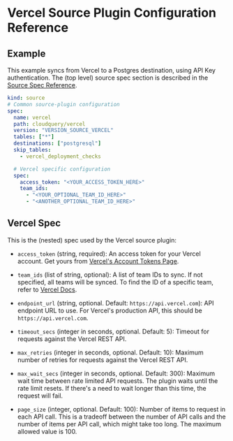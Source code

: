 # Vercel Source Plugin Configuration Reference

## Example

This example syncs from Vercel to a Postgres destination, using API Key authentication. The (top level) source spec section is described in the [Source Spec Reference](https://www.cloudquery.io/docs/reference/source-spec).

```yaml
kind: source
# Common source-plugin configuration
spec:
  name: vercel
  path: cloudquery/vercel
  version: "VERSION_SOURCE_VERCEL"
  tables: ["*"]
  destinations: ["postgresql"]
  skip_tables:
    - vercel_deployment_checks

  # Vercel specific configuration
  spec:
    access_token: "<YOUR_ACCESS_TOKEN_HERE>"
    team_ids:
      - "<YOUR_OPTIONAL_TEAM_ID_HERE>"
      - "<ANOTHER_OPTIONAL_TEAM_ID_HERE>"

```

## Vercel Spec

This is the (nested) spec used by the Vercel source plugin:

- `access_token` (string, required):
  An access token for your Vercel account. Get yours from [Vercel's Account Tokens Page](https://vercel.com/account/tokens).

- `team_ids` (list of string, optional):
  A list of team IDs to sync. If not specified, all teams will be synced. To find the ID of a specific team, refer to [Vercel Docs](https://vercel.com/docs/teams-and-accounts/create-or-join-a-team#find-your-team-id).

- `endpoint_url` (string, optional. Default: `https://api.vercel.com`):
  API endpoint URL to use. For Vercel's production API, this should be `https://api.vercel.com`.

- `timeout_secs` (integer in seconds, optional. Default: 5):
  Timeout for requests against the Vercel REST API.

- `max_retries` (integer in seconds, optional. Default: 10):
  Maximum number of retries for requests against the Vercel REST API.

- `max_wait_secs` (integer in seconds, optional. Default: 300):
  Maximum wait time between rate limited API requests. The plugin waits until the rate limit resets. If there's a need to wait longer than this time, the request will fail.

- `page_size` (integer, optional. Default: 100):
  Number of items to request in each API call. This is a tradeoff between the number of API calls and the number of items per API call, which might take too long. The maximum allowed value is 100.
